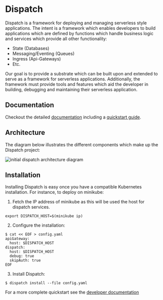 # Dispatch

Dispatch is a framework for deploying and managing serverless style applications.  The intent is a framework
which enables developers to build applications which are defined by functions which handle business logic and services
which provide all other functionality:

* State (Databases)
* Messaging/Eventing (Queues)
* Ingress (Api-Gateways)
* Etc.

Our goal is to provide a substrate which can be built upon and extended to serve as a framework for serverless
applications.  Additionally, the framework must provide tools and features which aid the developer in building,
debugging and maintaining their serverless application.

## Documentation

Checkout the detailed [documentation](https://vmware.github.io/dispatch) including a [quickstart guide](https://vmware.github.io/dispatch/documentation/guides/quickstart).

## Architecture

The diagram below illustrates the different components which make up the Dispatch project:

![initial dispatch architecture diagram](docs/_specs/dispatch-v1-architecture.png "Initial Architecture")

## Installation

Installing Dispatch is easy once you have a compatible Kubernetes installation.  For instance, to deploy on minikube:

1. Fetch the IP address of minikube as this will be used the host for dispatch services.
```
export DISPATCH_HOST=$(minikube ip)
```

2. Configure the installation:
```
$ cat << EOF > config.yaml
apiGateway:
  host: $DISPATCH_HOST
dispatch:
  host: $DISPATCH_HOST
  debug: true
  skipAuth: true
EOF
```

3. Install Dispatch:
```
$ dispatch install --file config.yaml
```

For a more complete quickstart see the [developer documentation](#documentation)
